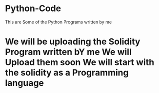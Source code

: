 # Python-Code
This are Some of the Python Programs written by me


# We will be uploading the Solidity Program written bY me We will Upload them soon We will start with the solidity as a Programming language 
